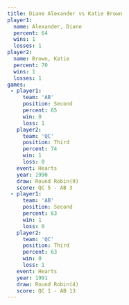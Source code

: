 ```yaml
---
title: Diane Alexander vs Katie Brown
player1:                
  name: Alexander, Diane
  percent: 64           
  wins: 1               
  losses: 1             
player2:                
  name: Brown, Katie    
  percent: 70           
  wins: 1               
  losses: 1             
games:
 - player1:          
     team: 'AB'      
     position: Second
     percent: 65     
     win: 0          
     loss: 1         
   player2:         
     team: 'QC'     
     position: Third
     percent: 74    
     win: 1         
     loss: 0        
   event: Hearts       
   year: 1990          
   draw: Round Robin(9)
   score: QC 5 - AB 3  
 - player1:          
     team: 'AB'      
     position: Second
     percent: 63     
     win: 1          
     loss: 0         
   player2:         
     team: 'QC'     
     position: Third
     percent: 63    
     win: 0         
     loss: 1        
   event: Hearts       
   year: 1991          
   draw: Round Robin(4)
   score: QC 1 - AB 13 
---
```

